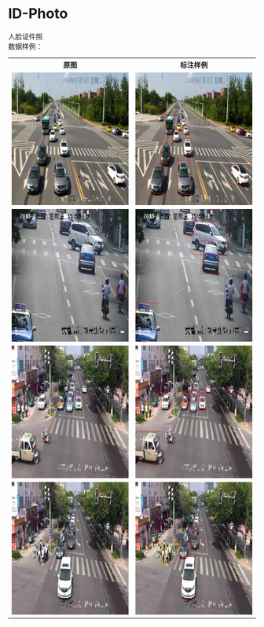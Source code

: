 # ID-Photo
人脸证件照
<br>数据样例：<br>
<table>
  <tr>
    <th>原图</th>
    <th>标注样例</th>
  </tr>
  <tr>
    <td> <img src="https://github.com/cmhu/Traffic-target-detection/blob/master/pic/103.jpg" width="480" height="270" /> </td>
    <td> <img src="https://github.com/cmhu/Traffic-target-detection/blob/master/pic/103-1.jpg" width="480" height="270" /> </td>
  </tr>
  <tr>
    <td> <img src="https://github.com/cmhu/Traffic-target-detection/blob/master/pic/1110.jpg" width="480" height="270" /> </td>
    <td> <img src="https://github.com/cmhu/Traffic-target-detection/blob/master/pic/1110-1.jpg" width="480" height="270" /> </td>
  </tr>
  <tr>
    <td> <img src="https://github.com/cmhu/Traffic-target-detection/blob/master/pic/6868.jpg" width="480" height="270" /> </td>
    <td> <img src="https://github.com/cmhu/Traffic-target-detection/blob/master/pic/6868-2.jpg" width="480" height="270" /> </td>
  </tr>     
    <tr>
    <td> <img src="https://github.com/cmhu/Traffic-target-detection/blob/master/pic/7308.jpg" width="480" height="270" /> </td>
    <td> <img src="https://github.com/cmhu/Traffic-target-detection/blob/master/pic/7308-1.jpg" width="480" height="270" /> </td>
  </tr>  
</table>

    
      
      
